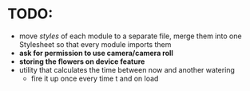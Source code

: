 # TODO:
  - move *styles* of each module to a separate file, merge them into one Stylesheet so that every module imports them
  - **ask for permission to use camera/camera roll**
  - **storing the flowers on device feature**
  - utility that calculates the time between now and another watering
    * fire it up once every time t and on load